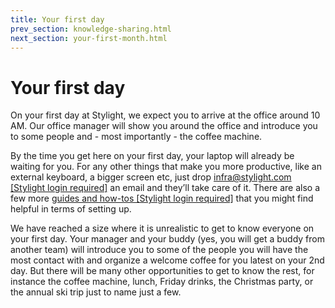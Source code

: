 ```yaml
---
title: Your first day
prev_section: knowledge-sharing.html
next_section: your-first-month.html
---
```


# Your first day

On your first day at Stylight, we expect you to arrive at the office around 10 AM. Our office manager will show you around the office and introduce you to some people and - most importantly - the coffee machine.

By the time you get here on your first day, your laptop will already be waiting for you. For any other things that make you more productive, like an external keyboard, a bigger screen etc, just drop [infra@stylight.com [Stylight login required]](mailto:infra@stylight.com) an email and they’ll take care of it. There are also a few more [guides and how-tos [Stylight login required]](https://drive.google.com/drive/u/0/folders/0B_k-XTpcmOK4Mk5obEhnbDBZeTg) that you might find helpful in terms of setting up.

We have reached a size where it is unrealistic to get to know everyone on your first day. Your manager and your buddy (yes, you will get a buddy from another team) will introduce you to some of the people you will have the most contact with and organize a welcome coffee for you latest on your 2nd day. But there will be many other opportunities to get to know the rest, for instance the coffee machine, lunch, Friday drinks, the Christmas party, or the annual ski trip just to name just a few.
